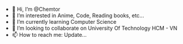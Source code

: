 - 👋 Hi, I’m @Chemtor
- 👀 I’m interested in Anime, Code, Reading books, etc...
- 🌱 I’m currently learning Computer Science
- 💞️ I’m looking to collaborate on University Of Technology HCM - VN
- 📫 How to reach me: Update...

<!---
Chemtor/Chemtor is a ✨ special ✨ repository because its `README.md` (this file) appears on your GitHub profile.
You can click the Preview link to take a look at your changes.
--->
